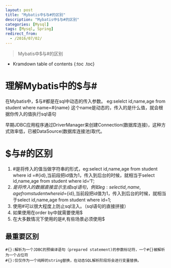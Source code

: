 ```yaml
---
layout: post
title: "Mybatis中$与#的区别"
description: "Mybatis中$与#的区别"
categories: [Mysql]
tags: [Mysql, Spring]
redirect_from:
  - /2016/07/02/
---
```


> Mybatis中$与#的区别

* Kramdown table of contents
{:toc .toc}

# 理解Mybatis中的$与#
  在Mybatis中，$与#都是在sql中动态的传入参数。
  eg:selelct id,name,age from student where name=#{name} 这个name是动态的，传入的是什么值，就会根据你传入的值执行sql语句

早期JDBC应用程序通过DriverManager来创建Connection(数据库连接)，这种方式效率低，已被DataSource(数据库连接池)取代。

# $与#的区别
  1. #是将传入的值当做字符串的形式，eg:select id,name,age from student where id =#{id},当前段把id值为1，传入到后台的时候，就相当于select id,name,age from student where id=‘1’;
  2. $是将传入的数据直接显示生成sql语句，例如eg:select id,name,age from student where id =${id},当前段把id值为1，传入到后台的时候，就相当于select id,name,age from student where id=1;
  3. 使用#可以很大程度上防止sql注入。（sql语句的直接拼接）
  4. 如果使用在order by中就需要使用$
  5. 在大多数情况下使用的是#,有些场景必须使用$
  
## 最重要区别

	#{}:解析为一个JDBC的预编译语句（prepared statement)的参数标记符，一个#{}被解析为一个占位符
	#{}:仅仅作为一个纯粹的string替换，在动态SQL解析阶段将会进行变量替换。
	 